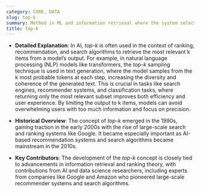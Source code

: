 ```yaml
---
category: CORE, DATA
slug: top-k
summary: Method in ML and information retrieval where the system selects the k most relevant or highest-scoring items from a larger set of predictions or results.
title: Top-K
---
```


- **Detailed Explanation**: In AI, _top-k_ is often used in the context of ranking, recommendation, and search algorithms to retrieve the most relevant k items from a model’s output. For example, in natural language processing (NLP) models like transformers, the _top-k_ sampling technique is used in text generation, where the model samples from the k most probable tokens at each step, increasing the diversity and coherence of the generated text. This is crucial in tasks like search engines, recommender systems, and classification tasks, where returning only the most relevant subset improves both efficiency and user experience. By limiting the output to k items, models can avoid overwhelming users with too much information and focus on precision.
    
- **Historical Overview**: The concept of _top-k_ emerged in the 1990s, gaining traction in the early 2000s with the rise of large-scale search and ranking systems like Google. It became especially important as AI-based recommendation systems and search algorithms became mainstream in the 2010s.
    
- **Key Contributors**: The development of the _top-k_ concept is closely tied to advancements in information retrieval and ranking theory, with contributions from AI and data science researchers, including experts from companies like Google and Amazon who pioneered large-scale recommender systems and search algorithms.